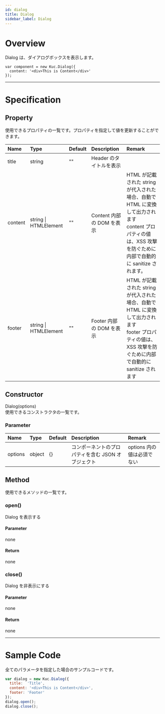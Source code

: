 ```yaml
---
id: dialog
title: Dialog
sidebar_label: Dialog
---
```


# Overview

Dialog は、ダイアログボックスを表示します。

```KUCComponentRenderer {"id":"_render"}
var component = new Kuc.Dialog({
  content: '<div>This is Content</div>'
});
```

---

# Specification

## Property

使用できるプロパティの一覧です。プロパティを指定して値を更新することができます。

| Name | Type | Default | Description | Remark |
| :--- | :--- | :--- | :--- | :--- |
| title | string | "" | Header のタイトルを表示 ||
| content | string \| HTMLElement | "" | Content 内部の DOM を表示 | HTML が記載された string が代入された場合、自動で HTML に変換して出力されます<br>content プロパティの値は、XSS 攻撃を防ぐために内部で自動的に sanitize されます。 |
| footer | string \| HTMLElement | "" | Footer 内部の DOM を表示 | HTML が記載された string が代入された場合、自動で HTML に変換して出力されます<br>footer プロパティの値は、XSS 攻撃を防ぐために内部で自動的に sanitize されます |

## Constructor

Dialog(options)  
使用できるコンストラクタの一覧です。

### Parameter
| Name | Type | Default | Description | Remark |
| :--- | :--- | :--- | :--- | :--- |
| options | object | {} | コンポーネントのプロパティを含む JSON オブジェクト | options 内の値は必須でない |

## Method

使用できるメソッドの一覧です。

### open()
Dialog を表示する

#### Parameter
none

#### Return
none

### close()
Dialog を非表示にする

#### Parameter
none

#### Return
none

---
# Sample Code

全てのパラメータを指定した場合のサンプルコードです。

```javascript
var dialog = new Kuc.Dialog({
  title:  'Title',
  content: '<div>This is Content</div>',
  footer: 'Footer'
});
dialog.open();
dialog.close();
```
